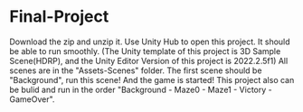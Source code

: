 # Final-Project
Download the zip and unzip it. Use Unity Hub to open this project. It should be able to run smoothly.
(The Unity template of this project is 3D Sample Scene(HDRP), and the Unity Editor Version of this project is 2022.2.5f1)
All scenes are in the "Assets-Scenes" folder. The first scene should be "Background", run this scene! And the game is started! 
This project also can be bulid and run in the order "Background - Maze0 - Maze1 - Victory - GameOver".
